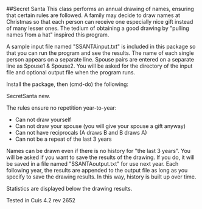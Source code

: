 ##Secret Santa
This class performs an annual drawing of names, ensuring that certain rules are followed.
A family may decide to draw names at Christmas so that each person can receive one especially nice gift instead of many lesser ones. The tedium of obtaining a good drawing by "pulling names from a hat" inspired this program.

A sample input file named "SSANTAinput.txt" is included in this package so that you can run the program and see the results. The name of each single person appears on a separate line. Spouse pairs are entered on a separate line as Spouse1 & Spouse2. You will be asked for the directory of the input file and optional output file when the program runs.

Install the package, then (cmd-do) the following:

SecretSanta new.

The rules ensure no repetition year-to-year:

- Can not draw yourself
- Can not draw your spouse (you will give your spouse a gift anyway)
- Can not have reciprocals (A draws B and B draws A)
- Can not be a repeat of the last 3 years

Names can be drawn even if there is no history for "the last 3 years". You will be asked if you want to save the results of the drawing. If you do, it will be saved in a file named "SSANTAoutput.txt" for use next year. Each following year, the results are appended to the output file as long as you specify to save the drawing results. In this way, history is built up over time.

Statistics are displayed below the drawing results. 

Tested in Cuis 4.2  rev 2652
